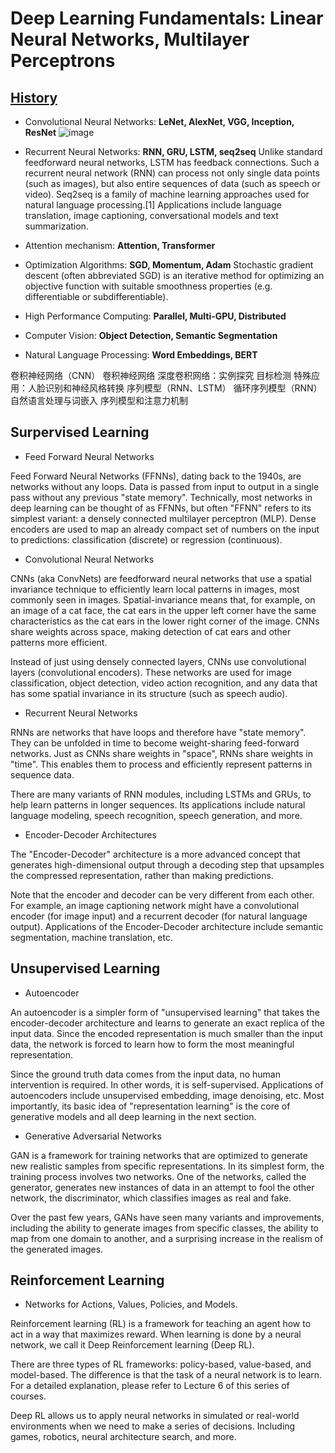 # Deep Learning Fundamentals: Linear Neural Networks, Multilayer Perceptrons

## [History](https://github.com/JuJu-Ren/Machine-Learning-Study/blob/main/files/history.MD)
* Convolutional Neural Networks: **LeNet, AlexNet, VGG, Inception, ResNet**
![image](https://user-images.githubusercontent.com/101238373/194985220-40dd1186-57dd-40cd-a64e-adcf1904b70d.png)

*  Recurrent Neural Networks: **RNN, GRU, LSTM, seq2seq**
Unlike standard feedforward neural networks, LSTM has feedback connections. Such a recurrent neural network (RNN) can process not only single data points (such as images), but also entire sequences of data (such as speech or video). 
Seq2seq is a family of machine learning approaches used for natural language processing.[1] Applications include language translation, image captioning, conversational models and text summarization.
* Attention mechanism: **Attention, Transformer**

* Optimization Algorithms: **SGD, Momentum, Adam**
Stochastic gradient descent (often abbreviated SGD) is an iterative method for optimizing an objective function with suitable smoothness properties (e.g. differentiable or subdifferentiable).

* High Performance Computing: **Parallel, Multi-GPU, Distributed**

* Computer Vision: **Object Detection, Semantic Segmentation**

* Natural Language Processing: **Word Embeddings, BERT**


卷积神经网络（CNN）
卷积神经网络
深度卷积网络：实例探究
目标检测
特殊应用：人脸识别和神经风格转换
序列模型（RNN、LSTM）
循环序列模型（RNN）
自然语言处理与词嵌入
序列模型和注意力机制

## Surpervised Learning
* Feed Forward Neural Networks

Feed Forward Neural Networks (FFNNs), dating back to the 1940s, are networks without any loops. Data is passed from input to output in a single pass without any previous "state memory". Technically, most networks in deep learning can be thought of as FFNNs, but often "FFNN" refers to its simplest variant: a densely connected multilayer perceptron (MLP).
Dense encoders are used to map an already compact set of numbers on the input to predictions: classification (discrete) or regression (continuous).

* Convolutional Neural Networks

CNNs (aka ConvNets) are feedforward neural networks that use a spatial invariance technique to efficiently learn local patterns in images, most commonly seen in images. Spatial-invariance means that, for example, on an image of a cat face, the cat ears in the upper left corner have the same characteristics as the cat ears in the lower right corner of the image. CNNs share weights across space, making detection of cat ears and other patterns more efficient.

Instead of just using densely connected layers, CNNs use convolutional layers (convolutional encoders). These networks are used for image classification, object detection, video action recognition, and any data that has some spatial invariance in its structure (such as speech audio).

* Recurrent Neural Networks

RNNs are networks that have loops and therefore have "state memory". They can be unfolded in time to become weight-sharing feed-forward networks. Just as CNNs share weights in "space", RNNs share weights in "time". This enables them to process and efficiently represent patterns in sequence data.

There are many variants of RNN modules, including LSTMs and GRUs, to help learn patterns in longer sequences. Its applications include natural language modeling, speech recognition, speech generation, and more.

* Encoder-Decoder Architectures

The "Encoder-Decoder" architecture is a more advanced concept that generates high-dimensional output through a decoding step that upsamples the compressed representation, rather than making predictions.

Note that the encoder and decoder can be very different from each other. For example, an image captioning network might have a convolutional encoder (for image input) and a recurrent decoder (for natural language output). Applications of the Encoder-Decoder architecture include semantic segmentation, machine translation, etc.

## Unsupervised Learning
* Autoencoder

An autoencoder is a simpler form of "unsupervised learning" that takes the encoder-decoder architecture and learns to generate an exact replica of the input data. Since the encoded representation is much smaller than the input data, the network is forced to learn how to form the most meaningful representation.

Since the ground truth data comes from the input data, no human intervention is required. In other words, it is self-supervised. Applications of autoencoders include unsupervised embedding, image denoising, etc. Most importantly, its basic idea of ​​"representation learning" is the core of generative models and all deep learning in the next section.

* Generative Adversarial Networks

GAN is a framework for training networks that are optimized to generate new realistic samples from specific representations. In its simplest form, the training process involves two networks. One of the networks, called the generator, generates new instances of data in an attempt to fool the other network, the discriminator, which classifies images as real and fake.

Over the past few years, GANs have seen many variants and improvements, including the ability to generate images from specific classes, the ability to map from one domain to another, and a surprising increase in the realism of the generated images. 

## Reinforcement Learning
* Networks for Actions, Values, Policies, and Models.

Reinforcement learning (RL) is a framework for teaching an agent how to act in a way that maximizes reward. When learning is done by a neural network, we call it Deep Reinforcement learning (Deep RL).

There are three types of RL frameworks: policy-based, value-based, and model-based. The difference is that the task of a neural network is to learn. For a detailed explanation, please refer to Lecture 6 of this series of courses.

Deep RL allows us to apply neural networks in simulated or real-world environments when we need to make a series of decisions. Including games, robotics, neural architecture search, and more.
